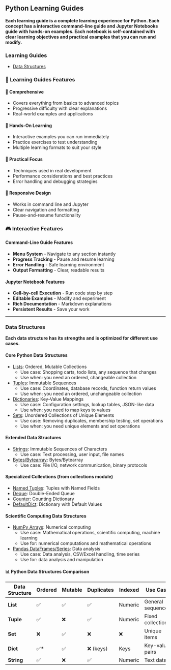 


## Python Learning Guides
**Each learning guide is a complete learning experience for Python. Each concept has a interactive command-line guide and Jupyter Notebooks guide with hands-on examples. Each notebook is self-contained with clear learning objectives and practical examples that you can run and modify.**

### Learning Guides
- [Data Structures](#data-structures)

### 🌟 Learning Guides Features

#### 🎯 Comprehensive
- Covers everything from basics to advanced topics
- Progressive difficulty with clear explanations
- Real-world examples and applications

#### 🔧 Hands-On Learning
- Interactive examples you can run immediately
- Practice exercises to test understanding
- Multiple learning formats to suit your style

#### 🚀 Practical Focus
- Techniques used in real development
- Performance considerations and best practices
- Error handling and debugging strategies

#### 📱 Responsive Design
- Works in command line and Jupyter
- Clear navigation and formatting
- Pause-and-resume functionality

### 🎮 Interactive Features

#### Command-Line Guide Features
- **Menu System** - Navigate to any section instantly
- **Progress Tracking** - Pause and resume learning
- **Error Handling** - Safe learning environment
- **Output Formatting** - Clear, readable results

#### Jupyter Notebook Features
- **Cell-by-cell Execution** - Run code step by step
- **Editable Examples** - Modify and experiment
- **Rich Documentation** - Markdown explanations
- **Persistent Results** - Save your work
------


### Data Structures
**Each data structure has its strengths and is optimized for different use cases.**
#### Core Python Data Structures
- [Lists](https://github.com/How-To-Python/PythonList): Ordered, Mutable Collections
    - Use case: Shopping carts, todo lists, any sequence that changes
    - Use when: you need an ordered, changeable collection
- [Tuples](https://github.com/How-To-Python/PythonTuples): Immutable Sequences
    - Use case: Coordinates, database records, function return values
    - Use when: you need an ordered, unchangeable collection
- [Dictionaries](https://github.com/How-To-Python/PythonDictionaries): Key-Value Mappings
    - Use case: Configuration settings, lookup tables, JSON-like data
    - Use when: you need to map keys to values
- [Sets](): Unordered Collections of Unique Elements
    - Use case: Removing duplicates, membership testing, set operations
    - Use when: you need unique elements and set operations

#### Extended Data Structures
- [Strings](): Immutable Sequences of Characters
    - Use case: Text processing, user input, file names
- [Bytes/Bytearray](): Bytes/Bytearray
    - Use case: File I/O, network communication, binary protocols

#### Specialized Collections (from collections module)
- [Named Tuples](): Tuples with Named Fields
- [Deque](): Double-Ended Queue
- [Counter](): Counting Dictionary
- [DefaultDict](): Dictionary with Default Values

#### Scientific Computing Data Structures
- [NumPy Arrays](): Numerical computing
    - Use case: Mathematical operations, scientific computing, machine learning
    - Use for: numerical computations and mathematical operations
- [Pandas DataFrames/Series](): Data analysis
    - Use case: Data analysis, CSV/Excel handling, time series
    - Use for: data analysis and manipulation

#### 📊 Python Data Structures Comparison

| Data Structure | Ordered | Mutable | Duplicates | Indexed | Use Case |
|----------------|---------|---------|------------|---------|----------|
| **List** | ✅ | ✅ | ✅ | Numeric | General sequences |
| **Tuple** | ✅ | ❌ | ✅ | Numeric | Fixed collections |
| **Set** | ❌ | ✅ | ❌ | ❌ | Unique items |
| **Dict** | ✅* | ✅ | ❌ (keys) | Keys | Key-value pairs |
| **String** | ✅ | ❌ | ✅ | Numeric | Text data |